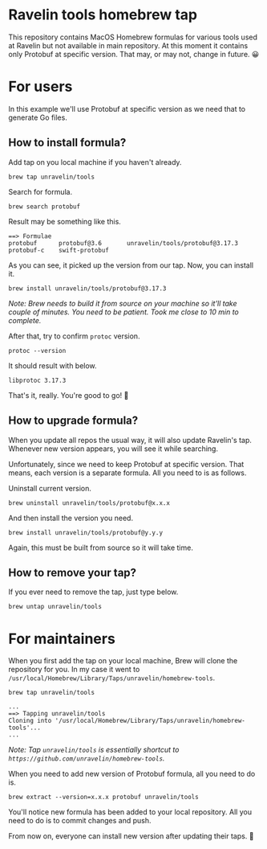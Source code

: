 # Ravelin tools homebrew tap

This repository contains MacOS Homebrew formulas for various tools used at Ravelin but not available in main repository. At this moment it contains only Protobuf at specific version. That may, or may not, change in future. 😀

# For users

In this example we'll use Protobuf at specific version as we need that to generate Go files.

## How to install formula?

Add tap on you local machine if you haven't already.

```
brew tap unravelin/tools
```

Search for formula.

```
brew search protobuf
```

Result may be something like this.

```
==> Formulae
protobuf      protobuf@3.6       unravelin/tools/protobuf@3.17.3
protobuf-c    swift-protobuf
```

As you can see, it picked up the version from our tap. Now, you can install it.

```
brew install unravelin/tools/protobuf@3.17.3
```

_Note: Brew needs to build it from source on your machine so it'll take couple of minutes. You need to be patient. Took me close to 10 min to complete._

After that, try to confirm `protoc` version.

```
protoc --version
```

It should result with below.

```
libprotoc 3.17.3
```

That's it, really. You're good to go! 🚀

## How to upgrade formula?

When you update all repos the usual way, it will also update Ravelin's tap. Whenever new version appears, you will see it while searching.

Unfortunately, since we need to keep Protobuf at specific version. That means, each version is a separate formula. All you need to is as follows.

Uninstall current version.

```
brew uninstall unravelin/tools/protobuf@x.x.x
```

And then install the version you need.

```
brew install unravelin/tools/protobuf@y.y.y
```

Again, this must be built from source so it will take time.

## How to remove your tap?

If you ever need to remove the tap, just type below.

```
brew untap unravelin/tools
```

# For maintainers

When you first add the tap on your local machine, Brew will clone the repository for you. In my case it went to `/usr/local/Homebrew/Library/Taps/unravelin/homebrew-tools`.

```
brew tap unravelin/tools
```

```
...
==> Tapping unravelin/tools
Cloning into '/usr/local/Homebrew/Library/Taps/unravelin/homebrew-tools'...
...
```

_Note: Tap `unravelin/tools` is essentially shortcut to `https://github.com/unravelin/homebrew-tools`._

When you need to add new version of Protobuf formula, all you need to do is.

```
brew extract --version=x.x.x protobuf unravelin/tools
```

You'll notice new formula has been added to your local repository. All you need to do is to commit changes and push.

From now on, everyone can install new version after updating their taps. 🎉

